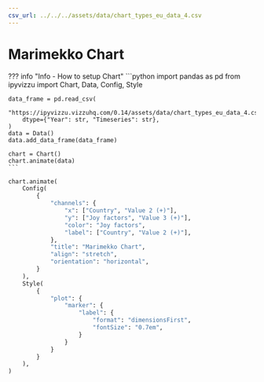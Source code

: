 ```yaml
---
csv_url: ../../../assets/data/chart_types_eu_data_4.csv
---
```


# Marimekko Chart

<div id="example_01"></div>

??? info "Info - How to setup Chart"
    ```python
    import pandas as pd
    from ipyvizzu import Chart, Data, Config, Style

    data_frame = pd.read_csv(
        "https://ipyvizzu.vizzuhq.com/0.14/assets/data/chart_types_eu_data_4.csv",
        dtype={"Year": str, "Timeseries": str},
    )
    data = Data()
    data.add_data_frame(data_frame)

    chart = Chart()
    chart.animate(data)
    ```

```python
chart.animate(
    Config(
        {
            "channels": {
                "x": ["Country", "Value 2 (+)"],
                "y": ["Joy factors", "Value 3 (+)"],
                "color": "Joy factors",
                "label": ["Country", "Value 2 (+)"],
            },
            "title": "Marimekko Chart",
            "align": "stretch",
            "orientation": "horizontal",
        }
    ),
    Style(
        {
            "plot": {
                "marker": {
                    "label": {
                        "format": "dimensionsFirst",
                        "fontSize": "0.7em",
                    }
                }
            }
        }
    ),
)
```

<script src="./marimekko_rectangle_2dis_2con.js"></script>
